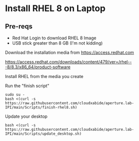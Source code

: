 # Install RHEL 8 on Laptop

## Pre-reqs
* Red Hat Login to download RHEL 8 Image
* USB stick greater than 8 GB (I'm not kidding)

Download the installation media from https://access.redhat.com  

https://access.redhat.com/downloads/content/479/ver=/rhel---8/8.3/x86_64/product-software

Install RHEL from the media you create 

Run the "finish script"
```
sudo su -
bash <(curl -s https://raw.githubusercontent.com/cloudxabide/aperture.lab-IPI/main/Scripts/finish-rhel8.sh)
```

Update your desktop
```
bash <(curl -s https://raw.githubusercontent.com/cloudxabide/aperture.lab-IPI/main/Scripts/update_desktop.sh)
```


